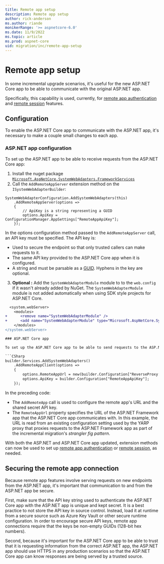 ```yaml
---
title: Remote app setup
description: Remote app setup
author: rick-anderson
ms.author: riande
monikerRange: '>= aspnetcore-6.0'
ms.date: 11/9/2022
ms.topic: article
ms.prod: aspnet-core
uid: migration/inc/remote-app-setup
---
```


# Remote app setup

In some incremental upgrade scenarios, it's useful for the new ASP.NET Core app to be able to communicate with the original ASP.NET app.

Specifically, this capability is used, currently, for [remote app authentication](xref:migration/inc/remote-authentication) and [remote session](xref:migration/inc/remote-session) features.

## Configuration

To enable the ASP.NET Core app to communicate with the ASP.NET app, it's necessary to make a couple small changes to each app.

### ASP.NET app configuration

To set up the ASP.NET app to be able to receive requests from the ASP.NET Core app:
1. Install the nuget package [`Microsoft.AspNetCore.SystemWebAdapters.FrameworkServices`](https://www.nuget.org/packages/Microsoft.AspNetCore.SystemWebAdapters)
2. Call the `AddRemoteAppServer` extension method on the `ISystemWebAdapterBuilder`:

```CSharp
SystemWebAdapterConfiguration.AddSystemWebAdapters(this)
    .AddRemoteAppServer(options =>
    {
        // ApiKey is a string representing a GUID
        options.ApiKey = ConfigurationManager.AppSettings["RemoteAppApiKey"];
    });
```

In the options configuration method passed to the `AddRemoteAppServer` call, an API key must be specified. The API key is:

* Used to secure the endpoint so that only trusted callers can make requests to it.
* The same API key provided to the ASP.NET Core app when it is configured.
* A string and must be parsable as a [GUID](/dotnet/api/system.guid). Hyphens in the key are optional.

3. **Optional :** Add the `SystemWebAdapterModule` module to to the `web.config` if it wasn't already added by NuGet. The `SystemWebAdapterModule` module is not added automatically when using SDK style projects for ASP.NET Core.

```diff
  <system.webServer>
    <modules>
+      <remove name="SystemWebAdapterModule" />
+      <add name="SystemWebAdapterModule" type="Microsoft.AspNetCore.SystemWebAdapters.SystemWebAdapterModule, Microsoft.AspNetCore.SystemWebAdapters.FrameworkServices" preCondition="managedHandler" />
    </modules>
</system.webServer>

### ASP.NET Core app

To set up the ASP.NET Core app to be able to send requests to the ASP.NET app, you need to make a similar change, calling `AddRemoteApp` after registering System.Web adapter services with `AddSystemWebAdapters`.

```CSharp
builder.Services.AddSystemWebAdapters()
    .AddRemoteAppClient(options =>
    {
        options.RemoteAppUrl = new(builder.Configuration["ReverseProxy:Clusters:fallbackCluster:Destinations:fallbackApp:Address"]);
        options.ApiKey = builder.Configuration["RemoteAppApiKey"];
    });
```

In the preceding code:

* The `AddRemoteApp` call is used to configure the remote app's URL and the shared secret API key.
* The `RemoteAppUrl` property specifies the URL of the ASP.NET Framework app that the ASP.NET Core app communicates with. In this example, the URL is read from an existing configuration setting used by the YARP proxy that proxies requests to the ASP.NET Framework app as part of the incremental migration's *strangler fig pattern*.

With both the ASP.NET and ASP.NET Core app updated, extension methods can now be used to set up [remote app authentication](xref:migration/inc/remote-authentication) or [remote session](xref:migration/inc/remote-session), as needed.

## Securing the remote app connection

Because remote app features involve serving requests on new endpoints from the ASP.NET app, it's important that communication to and from the ASP.NET app be secure.

First, make sure that the API key string used to authenticate the ASP.NET Core app with the ASP.NET app is unique and kept secret. It is a best practice to not store the API key in source control. Instead, load it at runtime from a secure source such as Azure Key Vault or other secure runtime configuration. In order to encourage secure API keys, remote app connections require that the keys be non-empty GUIDs (128-bit hex numbers).

Second, because it's important for the ASP.NET Core app to be able to trust that it is requesting information from the correct ASP.NET app, the ASP.NET app should use HTTPS in any production scenarios so that the ASP.NET Core app can know responses are being served by a trusted source.
